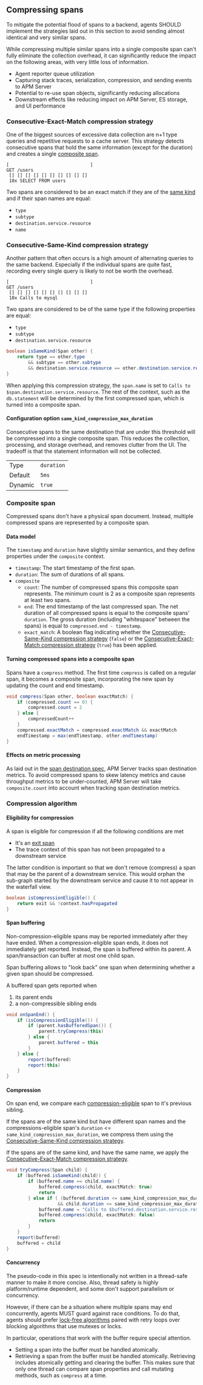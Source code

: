 ## Compressing spans

To mitigate the potential flood of spans to a backend,
agents SHOULD implement the strategies laid out in this section to avoid sending almost identical and very similar spans.

While compressing multiple similar spans into a single composite span can't fully eliminate the collection overhead,
it can significantly reduce the impact on the following areas,
with very little loss of information.
- Agent reporter queue utilization
- Capturing stack traces, serialization, compression, and sending events to APM Server
- Potential to re-use span objects, significantly reducing allocations
- Downstream effects like reducing impact on APM Server, ES storage, and UI performance


### Consecutive-Exact-Match compression strategy

One of the biggest sources of excessive data collection are n+1 type queries and repetitive requests to a cache server.
This strategy detects consecutive spans that hold the same information (except for the duration)
and creates a single [composite span](tracing-spans-compress.md#composite-span).

```
[                              ]
GET /users
 [] [] [] [] [] [] [] [] [] []
 10x SELECT FROM users
```

Two spans are considered to be an exact match if they are of the [same kind](consecutive-same-kind-compression-strategy) and if their span names are equal:
- `type`
- `subtype`
- `destination.service.resource`
- `name`

### Consecutive-Same-Kind compression strategy

Another pattern that often occurs is a high amount of alternating queries to the same backend.
Especially if the individual spans are quite fast, recording every single query is likely to not be worth the overhead.

```
[                              ]
GET /users
 [] [] [] [] [] [] [] [] [] []
 10x Calls to mysql
```

Two spans are considered to be of the same type if the following properties are equal:
- `type`
- `subtype`
- `destination.service.resource`

```java
boolean isSameKind(Span other) {
    return type == other.type
        && subtype == other.subtype
        && destination.service.resource == other.destination.service.resource
}
```

When applying this compression strategy, the `span.name` is set to `Calls to $span.destination.service.resource`.
The rest of the context, such as the `db.statement` will be determined by the first compressed span, which is turned into a composite span.


#### Configuration option `same_kind_compression_max_duration`

Consecutive spans to the same destination that are under this threshold will be compressed into a single composite span.
This reduces the collection, processing, and storage overhead, and removes clutter from the UI.
The tradeoff is that the statement information will not be collected. 

|                |          |
|----------------|----------|
| Type           | `duration`|
| Default        | `5ms`    |
| Dynamic        | `true`   |

### Composite span

Compressed spans don't have a physical span document.
Instead, multiple compressed spans are represented by a composite span.

#### Data model

The `timestamp` and `duration` have slightly similar semantics,
and they define properties under the `composite` context.

- `timestamp`: The start timestamp of the first span.
- `duration`: The sum of durations of all spans.
- `composite`
    - `count`: The number of compressed spans this composite span represents.
      The minimum count is 2 as a composite span represents at least two spans.
    - `end`: The end timestamp of the last compressed span.
      The net duration of all compressed spans is equal to the composite spans' `duration`.
      The gross duration (including "whitespace" between the spans) is equal to `compressed.end - timestamp`.
    - `exact_match`: A boolean flag indicating whether the
      [Consecutive-Same-Kind compression strategy](tracing-spans-compress.md#consecutive-same-kind-compression-strategy) (`false`) or the
      [Consecutive-Exact-Match compression strategy](tracing-spans-compress.md#consecutive-exact-match-compression-strategy) (`true`) has been applied.

#### Turning compressed spans into a composite span

Spans have a `compress` method.
The first time `compress` is called on a regular span, it becomes a composite span,
incorporating the new span by updating the count and end timestamp.

```java
void compress(Span other, boolean exactMatch) {
    if (compressed.count == 0) {
        compressed.count = 2
    } else {
        compressedCount++
    }
    compressed.exactMatch = compressed.exactMatch && exactMatch
    endTimestamp = max(endTimestamp, other.endTimestamp)
}
```

#### Effects on metric processing

As laid out in the [span destination spec](tracing-spans-destination.md#contextdestinationserviceresource),
APM Server tracks span destination metrics.
To avoid compressed spans to skew latency metrics and cause throughput metrics to be under-counted,
APM Server will take `composite.count` into account when tracking span destination metrics.

### Compression algorithm

#### Eligibility for compression

A span is eligible for compression if all the following conditions are met
- It's an [exit span](https://github.com/elastic/apm/blob/master/specs/agents/tracing-spans-destination.md#contextdestinationserviceresource)
- The trace context of this span has not been propagated to a downstream service

The latter condition is important so that we don't remove (compress) a span that may be the parent of a downstream service.
This would orphan the sub-graph started by the downstream service and cause it to not appear in the waterfall view.

```java
boolean isCompressionEligible() {
    return exit && !context.hasPropagated
}
```

#### Span buffering

Non-compression-eligible spans may be reported immediately after they have ended.
When a compression-eligible span ends, it does not immediately get reported.
Instead, the span is buffered within its parent.
A span/transaction can buffer at most one child span.

Span buffering allows to "look back" one span when determining whether a given span should be compressed.

A buffered span gets reported when
1. its parent ends
2. a non-compressible sibling ends

```java
void onSpanEnd() {
    if (isCompressionEligible()) {
        if (parent.hasBufferedSpan()) {
            parent.tryCompress(this)
        } else {
            parent.buffered = this
        }
    } else { 
        report(buffered)
        report(this)
    }
}
```

#### Compression

On span end, we compare each [compression-eligible](tracing-spans-compress.md#eligibility-for-compression) span to it's previous sibling.

If the spans are of the same kind but have different span names and the compressions-eligible span's `duration` <= `same_kind_compression_max_duration`,
we compress them using the [Consecutive-Same-Kind compression strategy](tracing-spans-compress.md#consecutive-same-kind-compression-strategy).

If the spans are of the same kind, and have the same name,
we apply the [Consecutive-Exact-Match compression strategy](tracing-spans-compress.md#consecutive-exact-match-compression-strategy).

```java
void tryCompress(Span child) {
    if (buffered.isSameKind(child)) {
        if (buffered.name == child.name) {
            buffered.compress(child, exactMatch: true)
            return
        } else if ( (buffered.duration <= same_kind_compression_max_duration || buffered.composite.count > 1)
                   && child.duration <= same_kind_compression_max_duration) {
            buffered.name = "Calls to $buffered.destination.service.resource"
            buffered.compress(child, exactMatch: false)
            return
        }
    }
    report(buffered)
    buffered = child
}
```

#### Concurrency

The pseudo-code in this spec is intentionally not written in a thread-safe manner to make it more concise.
Also, thread safety is highly platform/runtime dependent, and some don't support parallelism or concurrency.

However, if there can be a situation where multiple spans may end concurrently, agents MUST guard against race conditions.
To do that, agents should prefer [lock-free algorithms](https://en.wikipedia.org/wiki/Non-blocking_algorithm)
paired with retry loops over blocking algorithms that use mutexes or locks.

In particular, operations that work with the buffer require special attention.
- Setting a span into the buffer must be handled atomically.
- Retrieving a span from the buffer must be handled atomically.
  Retrieving includes atomically getting and clearing the buffer.
  This makes sure that only one thread can compare span properties and call mutating methods, such as `compress` at a time.
